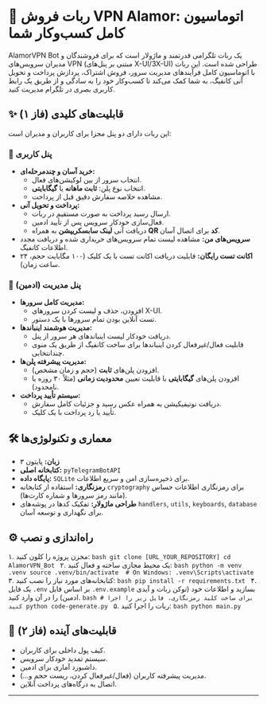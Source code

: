 # 🚀 ربات فروش VPN Alamor: اتوماسیون کامل کسب‌وکار شما

AlamorVPN Bot یک ربات تلگرامی قدرتمند و ماژولار است که برای فروشندگان و مدیران سرویس‌های VPN (مبتنی بر پنل‌های X-UI/3X-UI) طراحی شده است. این ربات با اتوماسیون کامل فرآیندهای مدیریت سرور، فروش اشتراک، پردازش پرداخت و تحویل آنی کانفیگ، به شما کمک می‌کند تا کسب‌وکار خود را به سادگی و از طریق یک رابط کاربری بصری در تلگرام مدیریت کنید.

## ✨ قابلیت‌های کلیدی (فاز ۱)

این ربات دارای دو پنل مجزا برای کاربران و مدیران است:

### 👤 پنل کاربری

* **خرید آسان و چندمرحله‌ای:**
    * انتخاب سرور از بین لوکیشن‌های فعال.
    * انتخاب نوع پلن: **ثابت ماهانه** یا **گیگابایتی**.
    * مشاهده خلاصه سفارش دقیق قبل از پرداخت.
* **پرداخت و تحویل آنی:**
    * ارسال رسید پرداخت به صورت مستقیم در ربات.
    * فعال‌سازی خودکار سرویس پس از تأیید ادمین.
    * دریافت آنی **لینک سابسکریپشن** به همراه **QR کد** برای اتصال آسان.
* **سرویس‌های من:** مشاهده لیست تمام سرویس‌های خریداری شده و دریافت مجدد اطلاعات کانفیگ.
* **اکانت تست رایگان:** قابلیت دریافت اکانت تست با یک کلیک (۱۰۰ مگابایت حجم، ۲۴ ساعت زمان).

### 💼 پنل مدیریت (ادمین)

* **مدیریت کامل سرورها:**
    * افزودن، حذف و لیست کردن سرورهای X-UI.
    * تست آنلاین بودن تمام سرورها با یک دستور.
* **مدیریت هوشمند اینباندها:**
    * دریافت خودکار لیست اینباندهای هر سرور از پنل.
    * قابلیت فعال/غیرفعال کردن اینباندها برای ساخت کانفیگ از طریق یک منوی چندانتخابی.
* **مدیریت پیشرفته پلن‌ها:**
    * افزودن پلن‌های **ثابت** (حجم و زمان مشخص).
    * افزودن پلن‌های **گیگابایتی** با قابلیت تعیین **محدودیت زمانی** (مثلاً ۳۰ روزه یا نامحدود).
* **سیستم تأیید پرداخت:**
    * دریافت نوتیفیکیشن به همراه عکس رسید و جزئیات کامل سفارش.
    * تأیید یا رد پرداخت با یک کلیک.

## 🛠 معماری و تکنولوژی‌ها

* **زبان:** پایتون ۳
* **کتابخانه اصلی:** `pyTelegramBotAPI`
* **پایگاه داده:** `SQLite` برای ذخیره‌سازی امن و سریع اطلاعات.
* **رمزنگاری:** استفاده از کتابخانه `cryptography` برای رمزنگاری اطلاعات حساس (مانند رمز سرورها و شماره کارت‌ها).
* **طراحی ماژولار:** تفکیک کدها در پوشه‌های `handlers`, `utils`, `keyboards`, `database` برای نگهداری و توسعه آسان.

## ⚙️ راه‌اندازی و نصب

۱.  مخزن پروژه را کلون کنید:
    ```bash
    git clone [URL_YOUR_REPOSITORY]
    cd AlamorVPN_Bot
    ```
۲.  یک محیط مجازی ساخته و فعال کنید:
    ```bash
    python -m venv .venv
    source .venv/bin/activate  # On Windows: .venv\Scripts\activate
    ```
۳.  کتابخانه‌های مورد نیاز را نصب کنید:
    ```bash
    pip install -r requirements.txt
    ```
۴.  یک فایل `.env` بر اساس فایل `.env.example` بسازید و اطلاعات خود (توکن ربات و آیدی ادمین) را در آن وارد کنید.
    ```bash
    # برای ساخت کلید رمزنگاری، فایل زیر را اجرا کنید
    python code-generate.py
    ```
۵.  ربات را اجرا کنید:
    ```bash
    python main.py
    ```

## 🔮 قابلیت‌های آینده (فاز ۲)

* کیف پول داخلی برای کاربران.
* سیستم تمدید خودکار سرویس.
* داشبورد آماری برای ادمین.
* مدیریت پیشرفته کاربران (فعال/غیرفعال کردن، ریست حجم و...).
* اتصال به درگاه‌های پرداخت آنلاین.

---